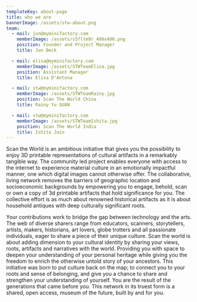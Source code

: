 ```yaml
---
templateKey: about-page
title: who we are
bannerImage: /assets/stw-about.png
team:
  - mail: jon@myminifactory.com
    memberImage: /assets/s5fltm9r_400x400.png
    position: Founder and Project Manager
    title: Jon Beck

  - mail: elisa@myminifactory.com
    memberImage: /assets/STWTeamElisa.jpg
    position: Assistant Manager
    title: Elisa D'Antona

  - mail: stw@myminifactory.com
    memberImage: /assets/STWTeamRainy.jpg
    position: Scan The World China
    title: Rainy Yu GUAN

  - mail: stw@myminifactory.com
    memberImage: /assets/STWTeamIshita.jpg
    position: Scan The World India
    title: Ishita Jain
---
```

Scan the World is an ambitious initiative that gives you the possibility to
enjoy 3D printable representations of cultural artifacts in a remarkably
tangible way. The community led project enables everyone with access to the
internet to experience material culture in an emotionally impactful manner,
one which digital images cannot otherwise offer. The collaborative, living
network removes the barriers of geographic location and socioeconomic
backgrounds by empowering you to engage, behold, scan or own a copy of 3d
printable artifacts that hold significance for you. The collective effort is
as much about renowned historical artifacts as it is about household antiques
with deep culturally significant roots.


Your contributions work to bridge the gap between technology and the arts. The
web of diverse sharers range from educators, scanners, storytellers, artists,
makers, historians, art lovers, globe trotters and all passionate individuals,
eager to share a piece of their unique culture. Scan the world is about adding
dimension to your cultural identity by sharing your views, roots, artifacts
and narratives with the world. Providing you with space to deepen your
understanding of your personal heritage while giving you the freedom to enrich
the otherwise untold story of your ancestors. This initiative was born to put
culture back on the map; to connect you to your roots and sense of belonging,
and give you a chance to share and strengthen your understanding of yourself.
You are the result of the generations that came before you. This network in
its truest form is a shared, open access, museum of the future, built by and
for you.
